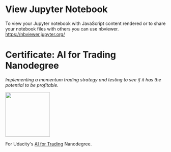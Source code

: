 # View Jupyter Notebook
To view your Jupyter notebook with JavaScript content rendered or to share your notebook files with others you can use nbviewer. https://nbviewer.jupyter.org/


# Certificate: AI for Trading Nanodegree
*Implementing a momentum trading strategy and testing to see if it has the potential to be profitable.*

<img src="https://github.com/jamesdellinger/ai_for_trading_nanodegree_trading_with_momentum_project/blob/master/aitndlogo.png" height="140">

For Udacity's [AI for Trading](https://graduation.udacity.com/confirm/C9UGL2Q) Nanodegree.
